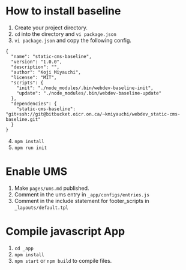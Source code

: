 # How to install baseline

1. Create your project directory.
2. ```cd``` into the directory and ```vi package.json``` 
3. ```vi package.json``` and copy the following config.
```
{
  "name": "static-cms-baseline",
  "version": "1.0.0",
  "description": "",
  "author": "Koji Miyauchi",
  "license": "MIT",
  "scripts": {
    "init": "./node_modules/.bin/webdev-baseline-init",
    "update": "./node_modules/.bin/webdev-baseline-update"
  },
  "dependencies": {
    "static-cms-baseline": "git+ssh://git@bitbucket.oicr.on.ca/~kmiyauchi/webdev_static-cms-baseline.git"
  }
}
```
4. ```npm install```
5. ```npm run init```

# Enable UMS

1. Make ```pages/ums.md``` published.
2. Comment in the ums entry in ```_app/configs/entries.js```
3. Comment in the include statement for footer_scripts in ```_layouts/default.tpl```

# Compile javascript App

1. ```cd _app```
2. ```npm install```
3. ```npm start``` or ```npm build``` to compile files.
